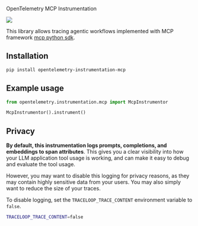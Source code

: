 OpenTelemetry MCP Instrumentation

<a href="https://pypi.org/project/opentelemetry-instrumentation-mcp/">
    <img src="https://badge.fury.io/py/opentelemetry-instrumentation-mcp.svg">
</a>

This library allows tracing agentic workflows implemented with MCP framework [mcp python sdk](https://github.com/modelcontextprotocol/python-sdk).

## Installation

```bash
pip install opentelemetry-instrumentation-mcp
```

## Example usage

```python
from opentelemetry.instrumentation.mcp import McpInstrumentor

McpInstrumentor().instrument()
```

## Privacy

**By default, this instrumentation logs prompts, completions, and embeddings to span attributes**. This gives you a clear visibility into how your LLM application tool usage is working, and can make it easy to debug and evaluate the tool usage.

However, you may want to disable this logging for privacy reasons, as they may contain highly sensitive data from your users. You may also simply want to reduce the size of your traces.

To disable logging, set the `TRACELOOP_TRACE_CONTENT` environment variable to `false`.

```bash
TRACELOOP_TRACE_CONTENT=false
```
